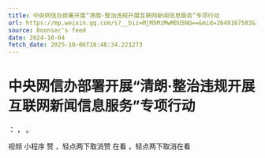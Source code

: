 ```yaml
---
title: 中央网信办部署开展“清朗·整治违规开展互联网新闻信息服务”专项行动
url: https://mp.weixin.qq.com/s?__biz=MjM5MzMwMDU5NQ==&mid=2649167583&idx=1&sn=6ae08545a13d95542a8f07cf19a4f164
source: Doonsec's feed
date: 2024-10-04
fetch_date: 2025-10-06T18:48:34.221273
---
```


# 中央网信办部署开展“清朗·整治违规开展互联网新闻信息服务”专项行动

：
，
。

视频
小程序
赞
，轻点两下取消赞
在看
，轻点两下取消在看